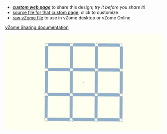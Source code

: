 
 - [***custom web page***][post] to share this design; *try it before you share it!*
 - [source file for that custom page][source]; click to customize
 - [raw vZome file][raw] to use in vZome desktop or vZome Online

[vZome Sharing documentation](https://vzome.github.io/vzome/sharing.html#how-it-works)

![Image](<Two-length-mucubes.png>)


[post]: <https://John-Kostick.github.io/vzome-sharing/2022/01/05/Two-length-mucubes-22-03-20.html>
[source]: <https://github.com/John-Kostick/vzome-sharing/edit/main/_posts/2022-01-05-Two-length-mucubes-22-03-20.md>
[raw]: <https://raw.githubusercontent.com/John-Kostick/vzome-sharing/main/2022/01/05/22-03-20-Two-length-mucubes/Two-length-mucubes.vZome>
